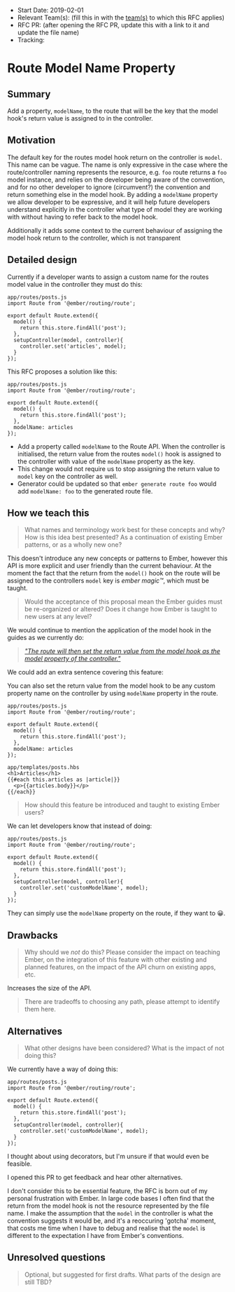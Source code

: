 - Start Date: 2019-02-01
- Relevant Team(s): (fill this in with the [team(s)](README.md#relevant-teams) to which this RFC applies)
- RFC PR: (after opening the RFC PR, update this with a link to it and update the file name)
- Tracking:

# Route Model Name Property

## Summary

Add a property, `modelName`, to the route that will be the key that the model hook's return value is assigned to in the controller.

## Motivation

The default key for the routes model hook return on the controller is `model`. This name can be vague. The name is only expressive in the case where the route/controller naming represents the resource, e.g. `foo` route returns a `foo` model instance, and relies on the developer being aware of the convention, and for no other developer to ignore (circumvent?) the convention and return something else in the model hook. By adding a `modelName` property we allow developer to be expressive, and it will help future developers understand explicitly in the controller what type of model they are working with without having to refer back to the model hook.

Additionally it adds some context to the current behaviour of assigning the model hook return to the controller, which is not transparent

## Detailed design

Currently if a developer wants to assign a custom name for the routes model value in the controller they must do this:

```
app/routes/posts.js
import Route from '@ember/routing/route';

export default Route.extend({
  model() {
    return this.store.findAll('post');
  },
  setupController(model, controller){
    controller.set('articles', model);
  }
});
```

This RFC proposes a  solution like this:

```
app/routes/posts.js
import Route from '@ember/routing/route';

export default Route.extend({
  model() {
    return this.store.findAll('post');
  },
  modelName: articles
});
```

- Add a property called `modelName` to the Route API. When the controller is initialised, the return value from the routes `model()` hook is assigned to the controller with value of the `modelName` property as the key.
- This change would not require us to stop assigning the return value to `model` key on the controller as well.
- Generator could be updated so that `ember generate route foo` would add `modelName: foo` to the generated route file.

## How we teach this

> What names and terminology work best for these concepts and why? How is this
idea best presented? As a continuation of existing Ember patterns, or as a
wholly new one?

This doesn't introduce any new concepts or patterns to Ember, however this API is more explicit and user friendly than the current behaviour. At the moment the fact that the return from the `model()` hook on the route will be assigned to the controllers `model` key is _ember magic™️_, which must be taught.

> Would the acceptance of this proposal mean the Ember guides must be
re-organized or altered? Does it change how Ember is taught to new users
at any level?

We would continue to mention the application of the model hook in the guides as we currently do:

> [_"The route will then set the return value from the model hook as the model property of the controller."_](https://guides.emberjs.com/release/routing/specifying-a-routes-model/)

We could add an extra sentence covering this feature:

You can also set the return value from the model hook to be any custom property name on the controller by using `modelName` property in the route.
```
app/routes/posts.js
import Route from '@ember/routing/route';

export default Route.extend({
  model() {
    return this.store.findAll('post');
  },
  modelName: articles
});
```
```
app/templates/posts.hbs
<h1>Articles</h1>
{{#each this.articles as |article|}}
  <p>{{articles.body}}</p>
{{/each}}
```
> How should this feature be introduced and taught to existing Ember
users?

We can let developers know that instead of doing:
```
app/routes/posts.js
import Route from '@ember/routing/route';

export default Route.extend({
  model() {
    return this.store.findAll('post');
  },
  setupController(model, controller){
    controller.set('customModelName', model);
  }
});
```
They can simply use  the `modelName` property on the route, if they want to 😀.

## Drawbacks

> Why should we *not* do this? Please consider the impact on teaching Ember,
on the integration of this feature with other existing and planned features,
on the impact of the API churn on existing apps, etc.

Increases the size of the API.

> There are tradeoffs to choosing any path, please attempt to identify them here.

## Alternatives

> What other designs have been considered? What is the impact of not doing this?

We currently have a way of doing this:
```
app/routes/posts.js
import Route from '@ember/routing/route';

export default Route.extend({
  model() {
    return this.store.findAll('post');
  },
  setupController(model, controller){
    controller.set('customModelName', model);
  }
});
```

I thought about using decorators, but I'm unsure if that would even be feasible.

I opened this PR to get feedback and hear other alternatives.

I don't consider this to be essential feature, the RFC is born out of my personal frustration with Ember. In large code bases I often find that the return from the model hook is not the resource represented by the file name. I make the assumption that the `model` in the controller is what the convention suggests it would be, and it's a reoccuring 'gotcha' moment, that costs me time when I have to debug and realise that the `model` is different to the expectation I have from Ember's conventions.


## Unresolved questions

> Optional, but suggested for first drafts. What parts of the design are still
TBD?
